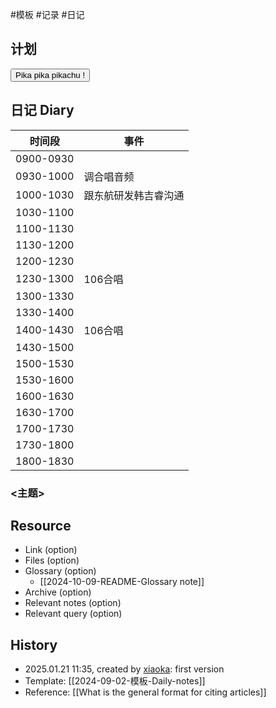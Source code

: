  #模板  #记录 #日记

## 计划
<button class="sparkles">Pika pika pikachu !</button>

## 日记 Diary

| 时间段       | 事件         |
| --------- | ---------- |
| 0900-0930 |            |
| 0930-1000 | 调合唱音频      |
| 1000-1030 | 跟东航研发韩吉睿沟通 |
| 1030-1100 |            |
| 1100-1130 |            |
| 1130-1200 |            |
| 1200-1230 |            |
| 1230-1300 | 106合唱      |
| 1300-1330 |            |
| 1330-1400 |            |
| 1400-1430 | 106合唱      |
| 1430-1500 |            |
| 1500-1530 |            |
| 1530-1600 |            |
| 1600-1630 |            |
| 1630-1700 |            |
| 1700-1730 |            |
| 1730-1800 |            |
| 1800-1830 |            |


### <主题>

## Resource

- Link (option)
- Files (option)
- Glossary (option)
    - [[2024-10-09-README-Glossary note]]
- Archive (option)
- Relevant notes (option)
- Relevant query (option)

## History

-  2025.01.21 11:35, created by [xiaoka](https://www.xiaokaup.com/): first version
- Template: [[2024-09-02-模板-Daily-notes]]
- Reference: [[What is the general format for citing articles]]
